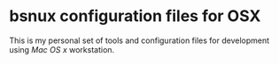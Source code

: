 # bsnux configuration files for OSX

This is my personal set of tools and configuration files for development using *Mac OS x* workstation.
